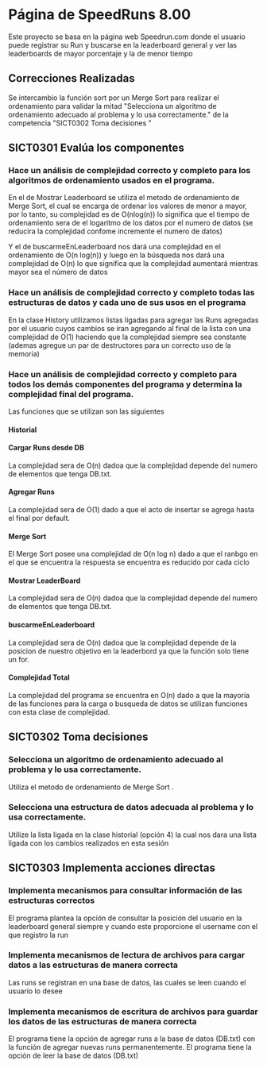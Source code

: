 # Página de SpeedRuns 8.00
Este proyecto se basa en la página web Speedrun.com donde el usuario puede registrar su Run y buscarse en la leaderboard general y ver las leaderboards de mayor porcentaje y la de menor tiempo

## Correcciones Realizadas
Se intercambio la función sort por un Merge Sort para realizar el ordenamiento para validar la mitad "Selecciona un algoritmo de ordenamiento adecuado al problema y lo usa correctamente." de la competencia "SICT0302 Toma decisiones "

## SICT0301 Evalúa los componentes
###  Hace un análisis de complejidad correcto y completo para los algoritmos de ordenamiento usados en el programa.

En el de Mostrar Leaderboard se utiliza el metodo de ordenamiento de Merge Sort, el cual se encarga de ordenar los valores de menor a mayor, por lo tanto, su complejidad es de O(nlog(n)) lo significa que el tiempo de ordenamiento sera de el logaritmo de los datos por el numero de datos (se reducira la complejidad confome incremente el numero de datos) 

Y el de buscarmeEnLeaderboard nos dará una complejidad en el ordenamiento de O(n log(n)) y luego en la búsqueda nos dará una complejidad de O(n) lo que significa que la complejidad aumentará mientras mayor sea el número de datos

### Hace un análisis de complejidad correcto y completo todas las estructuras de datos y cada uno de sus usos en el programa
En la clase History utilizamos listas ligadas para agregar las Runs agregadas por el usuario cuyos cambios se iran agregando al final de la lista con una complejidad de O(1) haciendo que la complejidad siempre sea constante (ademas agregue un par de destructores para un correcto uso de la memoria)

### Hace un análisis de complejidad correcto y completo para todos los demás componentes del programa y determina la complejidad final del programa.
Las funciones que se utilizan son las siguientes
#### Historial

#### Cargar Runs desde DB
La complejidad sera de O(n) dadoa que la complejidad depende del numero de elementos que tenga DB.txt.

#### Agregar Runs
La complejidad sera de O(1) dado a que el acto de insertar se agrega hasta el final por default.

#### Merge Sort
El Merge Sort posee una complejidad de O(n log n) dado a que el ranbgo en el que se encuentra la respuesta se encuentra es reducido por cada ciclo

#### Mostrar LeaderBoard
La complejidad sera de O(n) dadoa que la complejidad depende del numero de elementos que tenga DB.txt.

#### buscarmeEnLeaderboard
La complejidad sera de O(n) dadoa que la complejidad depende de la posicion de nuestro objetivo en la leaderbord ya que la función solo tiene un for.

#### Complejidad Total
La complejidad del programa se encuentra en O(n) dado a que la mayoria de las funciones para la carga o busqueda de datos se utilizan funciones con esta clase de complejidad.

## SICT0302 Toma decisiones
### Selecciona un algoritmo de ordenamiento adecuado al problema y lo usa correctamente.
Utiliza el metodo de ordenamiento de Merge Sort .

### Selecciona una estructura de datos adecuada al problema y lo usa correctamente.
Utilize la lista ligada en la clase historial (opción 4) la cual nos dara una lista ligada con los cambios realizados en esta sesión

## SICT0303 Implementa acciones directas
### Implementa mecanismos para consultar información de las estructuras correctos
El programa plantea la opción de consultar la posición del usuario en la leaderboard general siempre y cuando este proporcione el username con el que registro la run

### Implementa mecanismos de lectura de archivos para cargar datos a las estructuras de manera correcta
Las runs se registran en una base de datos, las cuales se leen cuando el usuario lo desee

### Implementa mecanismos de escritura de archivos para guardar los datos  de las estructuras de manera correcta
El programa tiene la opción de agregar runs a la base de datos (DB.txt) con la función de agregar nuevas runs permanentemente.
El programa tiene la opción de leer la base de datos (DB.txt)
